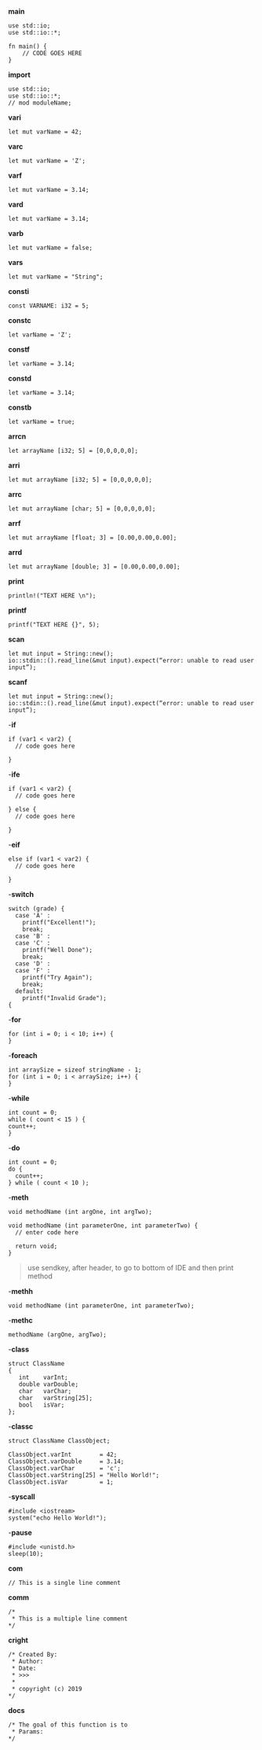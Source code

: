**main**

```
use std::io;
use std::io::*;

fn main() {
    // CODE GOES HERE
}
```

**import**

```
use std::io;
use std::io::*;
// mod moduleName;
```

**vari**

```
let mut varName = 42;
```

**varc**

```
let mut varName = 'Z';
```

**varf**

```
let mut varName = 3.14;
```

**vard**

```
let mut varName = 3.14;
```

**varb**

```
let mut varName = false;
```

**vars**

```
let mut varName = "String";
```

**consti**

```
const VARNAME: i32 = 5;
```

**constc**

```
let varName = 'Z';
```

**constf**

```
let varName = 3.14;
```

**constd**

```
let varName = 3.14;
```

**constb**

```
let varName = true;
```

**arrcn**

```
let arrayName [i32; 5] = [0,0,0,0,0];
```

**arri**

```
let mut arrayName [i32; 5] = [0,0,0,0,0];
```

**arrc**

```
let mut arrayName [char; 5] = [0,0,0,0,0];
```

**arrf**

```
let mut arrayName [float; 3] = [0.00,0.00,0.00];
```

**arrd**

```
let mut arrayName [double; 3] = [0.00,0.00,0.00];
```

**print**

```
println!("TEXT HERE \n");
```

**printf**

```
printf("TEXT HERE {}", 5);
```

**scan**

```
let mut input = String::new();
io::stdin::().read_line(&mut input).expect(“error: unable to read user input”);
```

**scanf**

```
let mut input = String::new();
io::stdin::().read_line(&mut input).expect(“error: unable to read user input”);
```

-**if**

```
if (var1 < var2) {
  // code goes here
  
}
```

-**ife**

```
if (var1 < var2) {
  // code goes here
  
} else {
  // code goes here
  
}
```

-**eif**

```
else if (var1 < var2) {
  // code goes here
  
}
```

-**switch**

```
switch (grade) {
  case 'A' :
    printf("Excellent!");
    break;
  case 'B' :
  case 'C' :
    printf("Well Done");
    break;
  case 'D' :
  case 'F' :
    printf("Try Again");
    break;
  default:
    printf("Invalid Grade");
{
```

-**for**

```
for (int i = 0; i < 10; i++) {
}
```

-**foreach**

```
int arraySize = sizeof stringName - 1;
for (int i = 0; i < arraySize; i++) {
}
```

-**while**

```
int count = 0;
while ( count < 15 ) {
count++;
}
```

-**do**

```
int count = 0;
do {
  count++;
} while ( count < 10 );
```

-**meth**

```
void methodName (int argOne, int argTwo);

void methodName (int parameterOne, int parameterTwo) {
  // enter code here

  return void;
}
```
> use sendkey, after header, to go to bottom of IDE and then print method

-**methh**

```
void methodName (int parameterOne, int parameterTwo);
```

-**methc**

```
methodName (argOne, argTwo);
```

-**class**

```
struct ClassName
{
   int    varInt;
   double varDouble;
   char   varChar;
   char   varString[25];
   bool   isVar;
};
```

-**classc**

```
struct ClassName ClassObject;

ClassObject.varInt        = 42;
ClassObject.varDouble     = 3.14;
ClassObject.varChar       = 'c';
ClassObject.varString[25] = "Hello World!";
ClassObject.isVar         = 1;
```

-**syscall**

```
#include <iostream>
system("echo Hello World!");
```

-**pause**

```
#include <unistd.h>
sleep(10);
```

**com**

```
// This is a single line comment
```

**comm**

```
/*
 * This is a multiple line comment
*/
```

**cright**

```
/* Created By:
 * Author: 
 * Date: 
 * >>>
 * 
 * copyright (c) 2019
*/
```

**docs**

```
/* The goal of this function is to 
 * Params: 
*/
```
